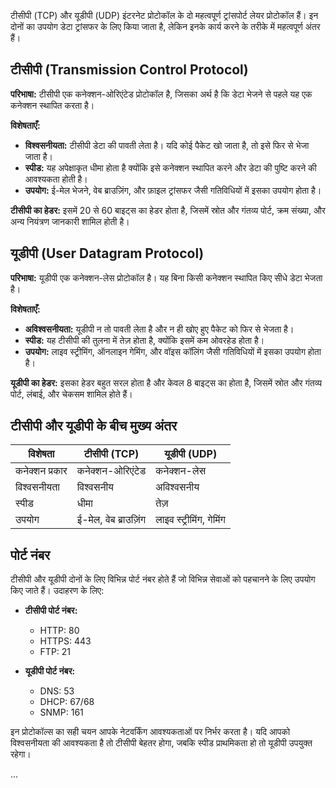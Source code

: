 टीसीपी (TCP) और यूडीपी (UDP) इंटरनेट प्रोटोकॉल के दो महत्वपूर्ण ट्रांसपोर्ट लेयर प्रोटोकॉल हैं। इन दोनों का उपयोग डेटा ट्रांसफर के लिए किया जाता है, लेकिन इनके कार्य करने के तरीके में महत्वपूर्ण अंतर हैं।

## टीसीपी (Transmission Control Protocol)

**परिभाषा:** टीसीपी एक कनेक्शन-ओरिएंटेड प्रोटोकॉल है, जिसका अर्थ है कि डेटा भेजने से पहले यह एक कनेक्शन स्थापित करता है। 

**विशेषताएँ:**
- **विश्वसनीयता:** टीसीपी डेटा की पावती लेता है। यदि कोई पैकेट खो जाता है, तो इसे फिर से भेजा जाता है।
- **स्पीड:** यह अपेक्षाकृत धीमा होता है क्योंकि इसे कनेक्शन स्थापित करने और डेटा की पुष्टि करने की आवश्यकता होती है।
- **उपयोग:** ई-मेल भेजने, वेब ब्राउज़िंग, और फ़ाइल ट्रांसफर जैसी गतिविधियों में इसका उपयोग होता है।

**टीसीपी का हेडर:** इसमें 20 से 60 बाइट्स का हेडर होता है, जिसमें स्रोत और गंतव्य पोर्ट, क्रम संख्या, और अन्य नियंत्रण जानकारी शामिल होती है।

## यूडीपी (User Datagram Protocol)

**परिभाषा:** यूडीपी एक कनेक्शन-लेस प्रोटोकॉल है। यह बिना किसी कनेक्शन स्थापित किए सीधे डेटा भेजता है।

**विशेषताएँ:**
- **अविश्वसनीयता:** यूडीपी न तो पावती लेता है और न ही खोए हुए पैकेट को फिर से भेजता है। 
- **स्पीड:** यह टीसीपी की तुलना में तेज़ होता है, क्योंकि इसमें कम ओवरहेड होता है।
- **उपयोग:** लाइव स्ट्रीमिंग, ऑनलाइन गेमिंग, और वॉइस कॉलिंग जैसी गतिविधियों में इसका उपयोग होता है।

**यूडीपी का हेडर:** इसका हेडर बहुत सरल होता है और केवल 8 बाइट्स का होता है, जिसमें स्रोत और गंतव्य पोर्ट, लंबाई, और चेकसम शामिल होते हैं।

## टीसीपी और यूडीपी के बीच मुख्य अंतर

| विशेषता           | टीसीपी (TCP)                    | यूडीपी (UDP)                     |
|-------------------|---------------------------------|----------------------------------|
| कनेक्शन प्रकार    | कनेक्शन-ओरिएंटेड              | कनेक्शन-लेस                     |
| विश्वसनीयता       | विश्वसनीय                       | अविश्वसनीय                       |
| स्पीड             | धीमा                           | तेज़                             |
| उपयोग             | ई-मेल, वेब ब्राउज़िंग          | लाइव स्ट्रीमिंग, गेमिंग          |

## पोर्ट नंबर

टीसीपी और यूडीपी दोनों के लिए विभिन्न पोर्ट नंबर होते हैं जो विभिन्न सेवाओं को पहचानने के लिए उपयोग किए जाते हैं। उदाहरण के लिए:

- **टीसीपी पोर्ट नंबर:**
  - HTTP: 80
  - HTTPS: 443
  - FTP: 21

- **यूडीपी पोर्ट नंबर:**
  - DNS: 53
  - DHCP: 67/68
  - SNMP: 161

इन प्रोटोकॉल्स का सही चयन आपके नेटवर्किंग आवश्यकताओं पर निर्भर करता है। यदि आपको विश्वसनीयता की आवश्यकता है तो टीसीपी बेहतर होगा, जबकि स्पीड प्राथमिकता हो तो यूडीपी उपयुक्त रहेगा।

...
